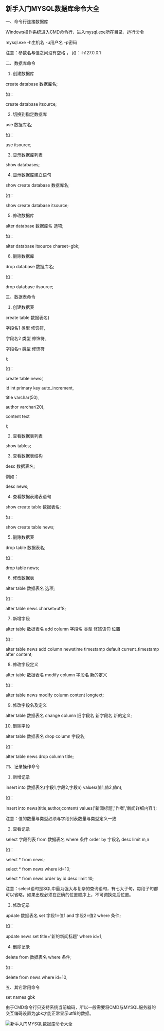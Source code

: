 ## 新手入门MYSQL数据库命令大全

一、命令行连接数据库

Windows操作系统进入CMD命令行，进入mysql.exe所在目录，运行命令

mysql.exe -h主机名 -u用户名 -p密码

注意：参数名与值之间没有空格 ， 如：-h127.0.0.1

二、数据库命令

1. 创建数据库

create database 数据库名;

如：

create database itsource;

2. 切换到指定数据库

use 数据库名;

如：

use itsource;

3. 显示数据库列表

show databases;

4. 显示数据库建立语句

show create database 数据库名;

如：

show create database itsource;

5. 修改数据库

alter database 数据库名 选项;

如：

alter database itsource charset=gbk;

6. 删除数据库

drop database 数据库名;

如：

drop database itsource;

三、数据表命令

1. 创建数据表

create table 数据表名(

字段名1 类型 修饰符,

字段名2 类型 修饰符,

字段名n 类型 修饰符

);

如：

create table news(

id int primary key auto_increment,

title varchar(50),

author varchar(20),

content text

);

2. 查看数据表列表

show tables;

3. 查看数据表结构

desc 数据表名;

例如：

desc news;

4. 查看数据表建表语句

show create table 数据表名;

如：

show create table news;

5. 删除数据表

drop table 数据表名;

如：

drop table news;

6. 修改数据表

alter table 数据表名 选项;

如：

alter table news charset=utf8;

7. 新增字段

alter table 数据表名 add column 字段名 类型 修饰语句 位置

如：

alter table news add column newstime timestamp default current_timestamp after content;

8. 修改字段定义

alter table 数据表名 modify column 字段名 新的定义

如：

alter table news modify column content longtext;

9. 修改字段名及定义

alter table 数据表名 change column 旧字段名 新字段名 新的定义;

10. 删除字段

alter table 数据表名 drop column 字段名;

如：

alter table news drop column title;

四、记录操作命令

1. 新增记录

insert into 数据表名(字段1,字段2,字段n) values(值1,值2,值n);

如：

insert into news(title,author,content) values('新闻标题','作者','新闻详细内容');

注意：值的数量与类型必须与字段列表数量与类型定义一致

2. 查看记录

select 字段列表 from 数据表名 where 条件 order by 字段名 desc limit m,n

如：

select * from news;

select * from news where id=10;

select * from news order by id desc limit 10;

注意：select语句是SQL中最为强大与复杂的查询语句，有七大子句，每段子句都可以省略，如果出现必须在正确的位置顺序上，不可调换先后位置。

3. 修改记录

update 数据表名 set 字段1=值1 and 字段2=值2 where 条件;

如：

update news set title='新的新闻标题' where id=1;

4. 删除记录

delete from 数据表名 where 条件;

如：

delete from news where id=10;

五、其它常用命令

set names gbk

由于CMD命令行只支持系统当前编码，所以一般需要将CMD与MYSQL服务器的交互编码设置为gbk才能正常显示utf8的数据。

![新手入门MYSQL数据库命令大全](http://p1.pstatp.com/large/pgc-image/1523615654368cc8ba699c2)

